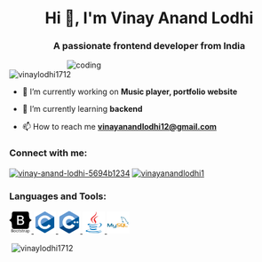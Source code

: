 
<h1 align="center">Hi 👋, I'm Vinay Anand Lodhi</h1>
<h3 align="center">A passionate frontend developer from India</h3>

<img align="right" alt="coding" width="400" src="https://images.app.goo.gl/8NaivXMfsmUirPMf9">
<p align="left"> <img src="https://komarev.com/ghpvc/?username=vinaylodhi1712&label=Profile%20views&color=0e75b6&style=flat" alt="vinaylodhi1712" /> </p>

- 🔭 I’m currently working on **Music player, portfolio website**

- 🌱 I’m currently learning **backend**

- 📫 How to reach me **vinayanandlodhi12@gmail.com**

<h3 align="left">Connect with me:</h3>
<p align="left">
<a href="https://linkedin.com/in/vinay-anand-lodhi-5694b1234" target="blank"><img align="center" src="https://raw.githubusercontent.com/rahuldkjain/github-profile-readme-generator/master/src/images/icons/Social/linked-in-alt.svg" alt="vinay-anand-lodhi-5694b1234" height="30" width="40" /></a>
<a href="https://www.hackerearth.com/vinayanandlodhi1" target="blank"><img align="center" src="https://raw.githubusercontent.com/rahuldkjain/github-profile-readme-generator/master/src/images/icons/Social/hackerearth.svg" alt="vinayanandlodhi1" height="30" width="40" /></a>
</p>

<h3 align="left">Languages and Tools:</h3>
<p align="left"> <a href="https://getbootstrap.com" target="_blank" rel="noreferrer"> <img src="https://raw.githubusercontent.com/devicons/devicon/master/icons/bootstrap/bootstrap-plain-wordmark.svg" alt="bootstrap" width="40" height="40"/> </a> <a href="https://www.cprogramming.com/" target="_blank" rel="noreferrer"> <img src="https://raw.githubusercontent.com/devicons/devicon/master/icons/c/c-original.svg" alt="c" width="40" height="40"/> </a> <a href="https://www.w3schools.com/cpp/" target="_blank" rel="noreferrer"> <img src="https://raw.githubusercontent.com/devicons/devicon/master/icons/cplusplus/cplusplus-original.svg" alt="cplusplus" width="40" height="40"/> </a> <a href="https://www.java.com" target="_blank" rel="noreferrer"> <img src="https://raw.githubusercontent.com/devicons/devicon/master/icons/java/java-original.svg" alt="java" width="40" height="40"/> </a> <a href="https://www.mysql.com/" target="_blank" rel="noreferrer"> <img src="https://raw.githubusercontent.com/devicons/devicon/master/icons/mysql/mysql-original-wordmark.svg" alt="mysql" width="40" height="40"/> </a> </p>

<p>&nbsp;<img align="center" src="https://github-readme-stats.vercel.app/api?username=vinaylodhi1712&show_icons=true&locale=en" alt="vinaylodhi1712" /></p>

